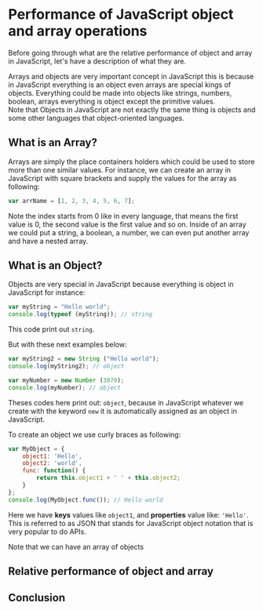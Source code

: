# Performance of JavaScript object and array operations

Before going through what are the relative performance of object and array in JavaScript, let's have a description of what they are.

Arrays and objects are very important concept in JavaScript this is because in JavaScript everything is an object even arrays are special kings of objects. Everything could be made into objects like strings, numbers, boolean, arrays everything is object except the primitive values.  
Note that Objects in JavaScript are not exactly the same thing is objects and some other languages that object-oriented languages.

## What is an Array?
Arrays are simply the place containers holders which could be used to store more than one similar values. For instance, we can create an array in JavaScript with square brackets and supply the values for the array as following:

```javascript
var arrName = [1, 2, 3, 4, 5, 6, 7];
```
Note the index starts from 0 like in every language, that means the first value is 0, the second value is the first value and so on. 
Inside of an array we could put a string, a boolean, a number, we can even put another array and have a nested array. 

## What is an Object?
Objects are very special in JavaScript because everything is object in JavaScript for instance:

```javascript
var myString = "Hello world";
console.log(typeof (myString)); // string
```
This code print out `string`.

But with these next examples below:
```javascript
var myString2 = new String ("Hello world"); 
console.log(myString2); // object
```

```javascript
var myNumber = new Number (3879); 
console.log(myNumber); // object
```

Theses codes here print out: `object`, because in JavaScript whatever we create with the keyword `new` it is automatically assigned as an object in JavaScript.

To create an object we use curly braces as following:
```javascript
var MyObject = {
    object1: 'Hello',
    object2: 'world',
    func: function() {
        return this.object1 + ' ' + this.object2;
    }
};
console.log(MyObject.func()); // Hello world
```
Here we have **keys** values like `object1`, and **properties** value like: `'Hello'`. This is referred to as JSON that stands for JavaScript object notation that is very popular to do APIs.


Note that we can have an array of objects 

## Relative performance of object and array

## Conclusion
